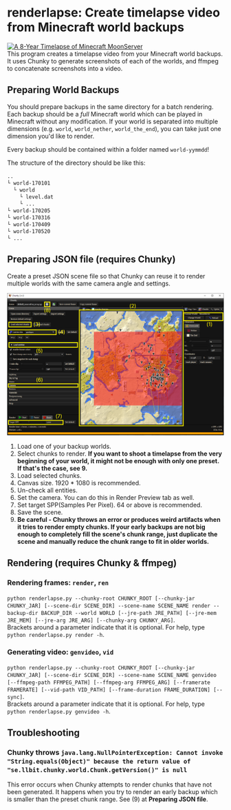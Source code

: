 # renderlapse: Create timelapse video from Minecraft world backups

[![A 8-Year Timelapse of Minecraft MoonServer](http://img.youtube.com/vi/wACIDyN1eAw/0.jpg)](https://youtu.be/wACIDyN1eAw)  
This program creates a timelapse video from your Minecraft world backups. It uses Chunky to generate screenshots of each of the worlds, and ffmpeg to concatenate screenshots into a video.

## Preparing World Backups

You should prepare backups in the same directory for a batch rendering. Each backup should be a *full* Minecraft world which can be played in Minecraft without any modification. If your world is separated into multiple dimensions (e.g. `world`, `world_nether`, `world_the_end`), you can take just one dimension you'd like to render.

Every backup should be contained within a folder named `world-yymmdd`!

The structure of the directory should be like this:
```
..
└ world-170101
  └ world
    └ level.dat
    └ ...
└ world-170205
└ world-170316
└ world-170409
└ world-170520
└ ...
```

## Preparing JSON file (requires Chunky)

Create a preset JSON scene file so that Chunky can reuse it to render multiple worlds with the same camera angle and settings.

![](assets/chunkytutorial.png)

1. Load one of your backup worlds.
2. Select chunks to render. **If you want to shoot a timelapse from the very beginning of your world, it might not be enough with only one preset. If that's the case, see 9.**
3. Load selected chunks.
4. Canvas size. 1920 * 1080 is recommended.
5. Un-check all entities.
6. Set the camera. You can do this in Render Preview tab as well.
7. Set target SPP(Samples Per Pixel). 64 or above is recommended.
8. Save the scene.
9. **Be careful - Chunky throws an error or produces weird artifacts when it tries to render empty chunks. If your early backups are not big enough to completely fill the scene's chunk range, just duplicate the scene and manually reduce the chunk range to fit in older worlds.**

## Rendering (requires Chunky & ffmpeg)

### Rendering frames: ```render```, ```ren```

```python renderlapse.py --chunky-root CHUNKY_ROOT [--chunky-jar CHUNKY_JAR] [--scene-dir SCENE_DIR] --scene-name SCENE_NAME render --backup-dir BACKUP_DIR --world WORLD [--jre-path JRE_PATH] [--jre-mem JRE_MEM] [--jre-arg JRE_ARG] [--chunky-arg CHUNKY_ARG]```.  
Brackets around a parameter indicate that it is optional. For help, type ```python renderlapse.py render -h```.

### Generating video: ```genvideo```, ```vid```

```python renderlapse.py --chunky-root CHUNKY_ROOT [--chunky-jar CHUNKY_JAR] [--scene-dir SCENE_DIR] --scene-name SCENE_NAME genvideo [--ffmpeg-path FFMPEG_PATH] [--ffmpeg-arg FFMPEG_ARG] [--framerate FRAMERATE] [--vid-path VID_PATH] [--frame-duration FRAME_DURATION] [--sync]```.  
Brackets around a parameter indicate that it is optional. For help, type ```python renderlapse.py genvideo -h```.

## Troubleshooting

### Chunky throws ```java.lang.NullPointerException: Cannot invoke "String.equals(Object)" because the return value of "se.llbit.chunky.world.Chunk.getVersion()" is null```  

This error occurs when Chunky attempts to render chunks that have not been generated. It happens when you try to render an early backup which is smaller than the preset chunk range. See (9) at **Preparing JSON file**.
